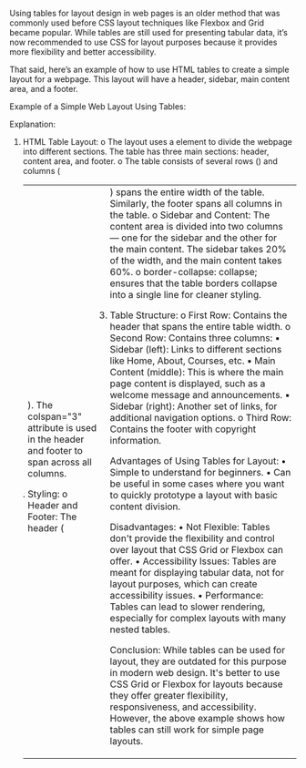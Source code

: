 Using tables for layout design in web pages is an older method that was commonly used before CSS layout techniques like Flexbox and Grid became popular. While tables are still used for presenting tabular data, it’s now recommended to use CSS for layout purposes because it provides more  flexibility and better accessibility.

That said, here’s an example of how to use HTML tables to create a simple layout for a webpage. This layout will have a header, sidebar, main  content area, and a footer.

Example of a Simple Web Layout Using Tables:

Explanation:

1. HTML Table Layout:
o The layout uses a <table> element to divide the webpage into different sections. The table has three main sections: header, content area, and footer.
o The table consists of several rows (<tr>) and columns (<td>). The colspan="3" attribute is used in the header and footer to span across all columns.

2. Styling:
o Header and Footer: The header (<td colspan="3" class="header">) spans the entire width of the table. Similarly, the footer spans all columns in the table.
o Sidebar and Content: The content area is divided into two columns — one for the sidebar and the other for the main content. The sidebar takes 20% of the width, and the main content takes 60%.
o border-collapse: collapse; ensures that the table borders collapse into a single line for cleaner styling.

3. Table Structure:
o First Row: Contains the header that spans the entire table width.
o Second Row: Contains three columns:
▪ Sidebar (left): Links to different sections like Home, About, Courses, etc.
▪ Main Content (middle): This is where the main page content is displayed, such as a welcome message and announcements.
▪ Sidebar (right): Another set of links, for additional navigation options.
o Third Row: Contains the footer with copyright information.

Advantages of Using Tables for Layout:
• Simple to understand for beginners.
• Can be useful in some cases where you want to quickly prototype a layout with basic content division.

Disadvantages:
• Not Flexible: Tables don't provide the flexibility and control over layout that CSS Grid or Flexbox can offer.
• Accessibility Issues: Tables are meant for displaying tabular data, not for layout purposes, which can create accessibility issues.
• Performance: Tables can lead to slower rendering, especially for complex layouts with many nested tables.

Conclusion:
While tables can be used for layout, they are outdated for this purpose in modern web design. It's better to use CSS Grid or Flexbox for layouts  because they offer greater flexibility, responsiveness, and accessibility. However, the above example shows how tables can still work for simple page layouts.